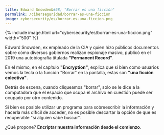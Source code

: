 ```yaml
---
title: Edward Snowden&#58; "Borrar es una ficción"
permalink: /ciberseguridad/borrar-es-una-ficcion
image: cybersecurity/es/borrar-es-una-ficcion.png
---
```


{% include image.html url="cybersecurity/es/borrar-es-una-ficcion.png" width="500" %}

Edward Snowden, ex empleado de la CIA y quien hizo públicos documentos sobre cómo diversos gobiernos realizan espionaje masivo, publicó en el 2019 una autobiografía titulada **"Permanent Record"**.

En el mismo, en el capítulo **"Encryption"**, explica que si bien como usuarios vemos la tecla o la función "Borrar" en la pantalla, estas son **"una ficción colectiva"**.

Detrás de escena, cuando cliqueamos "borrar", solo se le dice a la computadora que el espacio que ocupa el archivo en cuestión puede ser ocupado por otro contenido.

Si bien es posible utilizar un programa para sobreescribir la información y hacerla más difícil de acceder, no es posible descartar la opción de que es recuperable "si alguien sabe buscar".

¿Qué propone? **Encriptar nuestra información desde el comienzo**.